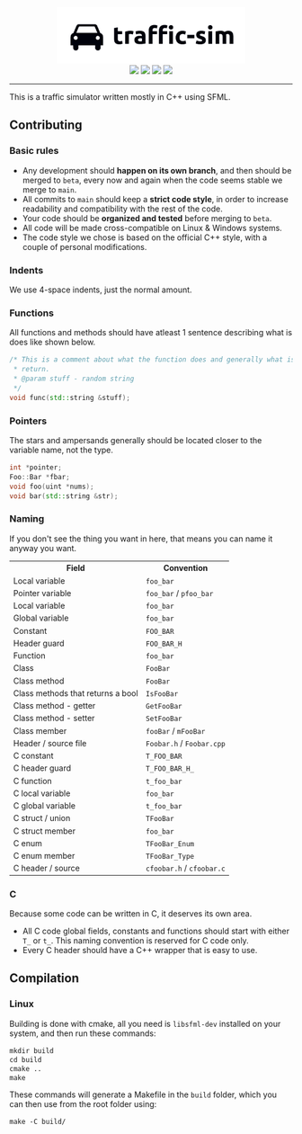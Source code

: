 <p align="center">
    <img height=100 src="https://github.com/Airleaf/traffic-sim/blob/main/.github/traffic-sim.png?raw=true"><br>
    <img src="https://img.shields.io/github/last-commit/airleaf/traffic-sim?label=Last%20commit&style=flat-square">
    <img src="https://img.shields.io/tokei/lines/github/airleaf/traffic-sim?label=Total%20lines&style=flat-square">
    <img src="https://img.shields.io/github/contributors/airleaf/traffic-sim?label=Contributors&style=flat-square">
    <img src="https://img.shields.io/github/issues/airleaf/traffic-sim?label=Issues&style=flat-square">
</p>
<hr>

This is a traffic simulator written mostly in C++ using SFML. 

<!-- ---------- SECTOR ---------- -->

## Contributing

### Basic rules

- Any development should **happen on its own branch**, and then should be merged to `beta`, every now
  and again when the code seems stable we merge to `main`.
- All commits to `main` should keep a **strict code style**, in order to increase readability and compatibility
  with the rest of the code.
- Your code should be **organized and tested** before merging to `beta`.
- All code will be made cross-compatible on Linux & Windows systems.
- The code style we chose is based on the official C++ style, with a couple of personal modifications.

### Indents
We use 4-space indents, just the normal amount.

### Functions
All functions and methods should have atleast 1 sentence describing what is does like shown below. 
```cpp
/* This is a comment about what the function does and generally what is should 
 * return. 
 * @param stuff - random string
 */
void func(std::string &stuff);
```

### Pointers
The stars and ampersands generally should be located closer to the variable name, not the type. 
```cpp
int *pointer;
Foo::Bar *fbar;
void foo(uint *nums);
void bar(std::string &str);
```

### Naming
If you don't see the thing you want in here, that means you can name it anyway you want.
<table>
<tr>
    <th>Field</th>
    <th>Convention</th>
</tr>
<tr>
    <td>Local variable</td>
    <td><code>foo_bar</code></td>
</tr>
<tr>
    <td>Pointer variable</td>
    <td><code>foo_bar</code> / <code>pfoo_bar</code></td>
</tr>
<tr>
    <td>Local variable</td>
    <td><code>foo_bar</code></td>
</tr>
<tr>
    <td>Global variable</td>
    <td><code>foo_bar</code></td>
</tr>
<tr>
    <td>Constant</td>
    <td><code>FOO_BAR</code></td>
</tr>
<tr>
    <td>Header guard</td>
    <td><code>FOO_BAR_H</code></td>
</tr>
<tr>
    <td>Function</td>
    <td><code>foo_bar</code></td>
</tr>
<tr>
    <td>Class</td>
    <td><code>FooBar</code></td>
</tr>
<tr>
    <td>Class method</td>
    <td><code>FooBar</code></td>
</tr>
<tr>
    <td>Class methods that returns a bool</td>
    <td><code>IsFooBar</code></td>
</tr>
<tr>
    <td>Class method - getter</td>
    <td><code>GetFooBar</code></td>
</tr>
<tr>
    <td>Class method - setter</td>
    <td><code>SetFooBar</code></td>
</tr>
<tr>
    <td>Class member</td>
    <td><code>fooBar</code> / <code>mFooBar</code></td>
</tr>
<tr>
    <td>Header / source file</td>
    <td><code>Foobar.h</code> / <code>Foobar.cpp</code></td>
</tr>
<tr>
    <td>C constant</td>
    <td><code>T_FOO_BAR</code></td>
</tr>
<tr>
    <td>C header guard</td>
    <td><code>T_FOO_BAR_H_</code></td>
</tr>
<tr>
    <td>C function</td>
    <td><code>t_foo_bar</code></td>
</tr>
<tr>
    <td>C local variable</td>
    <td><code>foo_bar</code></td>
</tr>
<tr>
    <td>C global variable</td>
    <td><code>t_foo_bar</code></td>
</tr>
<tr>
    <td>C struct / union</td>
    <td><code>TFooBar</code></td>
</tr>
<tr>
    <td>C struct member</td>
    <td><code>foo_bar</code></td>
</tr>
<tr>
    <td>C enum</td>
    <td><code>TFooBar_Enum</code></td>
</tr>
<tr>
    <td>C enum member</td>
    <td><code>TFooBar_Type</code></td>
</tr>
<tr>
    <td>C header / source</td>
    <td><code>cfoobar.h</code> / <code>cfoobar.c</code></td>
</tr>
</table>

### C
Because some code can be written in C, it deserves its own area.
- All C code global fields, constants and functions should start with either `T_` or `t_`. This naming convention
  is reserved for C code only.
- Every C header should have a C++ wrapper that is easy to use.

<!-- ---------- SECTOR ---------- -->

## Compilation
### Linux
Building is done with cmake, all you need is `libsfml-dev` installed on your system, and then run these commands:
```
mkdir build
cd build
cmake ..
make
```
These commands will generate a Makefile in the `build` folder, which you can then use from the root folder using:
```
make -C build/
```

